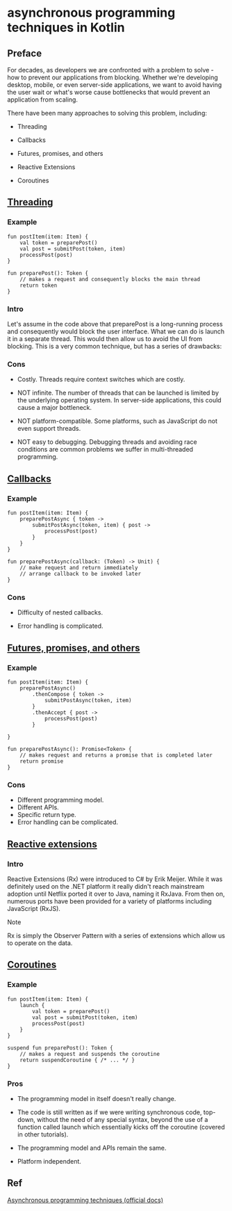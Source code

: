 # asynchronous programming techniques in Kotlin
## Preface
For decades, as developers we are confronted with a problem to solve - how to prevent our applications from blocking. Whether we're developing desktop, mobile, or even server-side applications, we want to avoid having the user wait or what's worse cause bottlenecks that would prevent an application from scaling.

There have been many approaches to solving this problem, including:

+ Threading

+ Callbacks

+ Futures, promises, and others

+ Reactive Extensions

+ Coroutines

## [Threading](https://kotlinlang.org/docs/async-programming.html#threading)
### Example 

```
fun postItem(item: Item) {
    val token = preparePost()
    val post = submitPost(token, item)
    processPost(post)
}

fun preparePost(): Token {
    // makes a request and consequently blocks the main thread
    return token
}
```

### Intro
Let's assume in the code above that preparePost is a long-running process and consequently would block the user interface. What we can do is launch it in a separate thread. This would then allow us to avoid the UI from blocking. This is a very common technique, but has a series of drawbacks:

### Cons

+ Costly. Threads require context switches which are costly.

+ NOT infinite. The number of threads that can be launched is limited by the underlying operating system. In server-side applications, this could cause a major bottleneck.

+ NOT platform-compatible. Some platforms, such as JavaScript do not even support threads.

+ NOT easy to debugging. Debugging threads and avoiding race conditions are common problems we suffer in multi-threaded programming.

## [Callbacks](https://kotlinlang.org/docs/async-programming.html#callbacks)
### Example

```
fun postItem(item: Item) {
    preparePostAsync { token ->
        submitPostAsync(token, item) { post ->
            processPost(post)
        }
    }
}

fun preparePostAsync(callback: (Token) -> Unit) {
    // make request and return immediately
    // arrange callback to be invoked later
}
```

### Cons

+ Difficulty of nested callbacks.
  
+ Error handling is complicated.

## [Futures, promises, and others](https://kotlinlang.org/docs/async-programming.html#futures-promises-and-others)
### Example

```
fun postItem(item: Item) {
    preparePostAsync()
        .thenCompose { token ->
            submitPostAsync(token, item)
        }
        .thenAccept { post ->
            processPost(post)
        }

}

fun preparePostAsync(): Promise<Token> {
    // makes request and returns a promise that is completed later
    return promise
}
```

### Cons
+ Different programming model.
+ Different APIs.
+ Specific return type.
+ Error handling can be complicated.

## [Reactive extensions](https://kotlinlang.org/docs/async-programming.html#reactive-extensions)
### Intro
Reactive Extensions (Rx) were introduced to C# by Erik Meijer. While it was definitely used on the .NET platform it really didn't reach mainstream adoption until Netflix ported it over to Java, naming it RxJava. From then on, numerous ports have been provided for a variety of platforms including JavaScript (RxJS).

> [!NOTE]
> Rx is simply the Observer Pattern with a series of extensions which allow us to operate on the data.

## [Coroutines](https://kotlinlang.org/docs/async-programming.html#coroutines)
### Example 

```
fun postItem(item: Item) {
    launch {
        val token = preparePost()
        val post = submitPost(token, item)
        processPost(post)
    }
}

suspend fun preparePost(): Token {
    // makes a request and suspends the coroutine
    return suspendCoroutine { /* ... */ }
}
```

### Pros
+ The programming model in itself doesn't really change.

+ The code is still written as if we were writing synchronous code, top-down, without the need of any special syntax, beyond the use of a function called launch which essentially kicks off the coroutine (covered in other tutorials).

+ The programming model and APIs remain the same.

+ Platform independent.
## Ref
[Asynchronous programming techniques (official docs)](https://kotlinlang.org/docs/async-programming.html)

